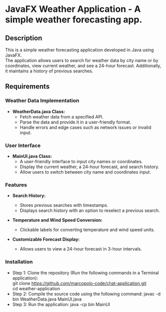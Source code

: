 # JavaFX Weather Application - A simple weather forecasting app.

## Description
This is a simple weather forecasting application developed in Java using JavaFX. \
The application allows users to search for weather data by city name or by coordinates, view current weather, and see a 24-hour forecast. Additionally, it maintains a history of previous searches.

## Requirements

### Weather Data Implementation
- **WeatherData.java Class:**
  - Fetch weather data from a specified API.
  - Parse the data and provide it in a user-friendly format.
  - Handle errors and edge cases such as network issues or invalid input.

### User Interface
- **MainUI.java Class:**
  - A user-friendly interface to input city names or coordinates.
  - Display the current weather, a 24-hour forecast, and search history.
  - Allow users to switch between city name and coordinates input.

### Features
- **Search History:**
  - Stores previous searches with timestamps.
  - Displays search history with an option to reselect a previous search.

- **Temperature and Wind Speed Conversion:**
  - Clickable labels for converting temperature and wind speed units.

- **Customizable Forecast Display:**
  - Allows users to view a 24-hour forecast in 3-hour intervals.

### Installation
- Step 1: Clone the repository (Run the following commands in a Terminal application): \
  git clone https://github.com/marcopolo-code/chat-application.git \
  cd weather-application
- Step 2: Compile the source code using the following command: javac -d bin WeatherData.java MainUI.java
- Step 3: Run the application: java -cp bin MainUI

